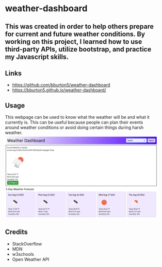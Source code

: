 # weather-dashboard

## This was created in order to help others prepare for current and future weather conditions. By working on this project, I learned how to use third-party APIs, utilize bootstrap, and practice my Javascript skills.

## Links

- https://github.com/bburton5/weather-dashboard
- https://bburton5.github.io/weather-dashboard/

## Usage

This webpage can be used to know what the weather will be and what it currently is. This can be useful because people can plan their events around weather conditions or avoid doing certain things during harsh weather.
![screenshot of the Weather Dashboard Home Page](./image1.png)

## Credits

- StackOverflow
- MDN
- w3schools
- Open Weather API
